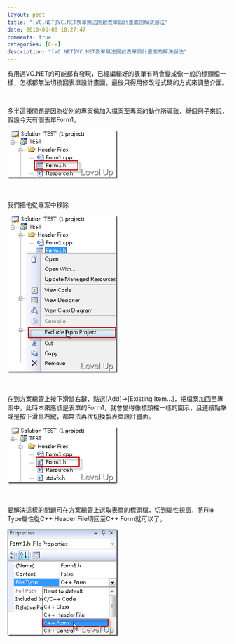 ```yaml
---
layout: post
title: "[VC.NET]VC.NET表單無法開啟表單設計畫面的解決辦法"
date: 2010-06-08 10:27:47
comments: true
categories: [C++]
description: "[VC.NET]VC.NET表單無法開啟表單設計畫面的解決辦法"
---
```

<p>
	有用過VC.NET的可能都有發現，已經編輯好的表單有時會變成像一般的標頭檔一樣，怎樣都無法切換回表單設計畫面，最後只得用修改程式碼的方式來調整介面。</p>
<p>
	 </p>
<p>
	多半這種問題是因為從別的專案做加入檔案至專案的動作所導致，舉個例子來說，假設今天有個表單Form1。</p>
<p>
	<img alt="image" border="0" height="112" src="\images\posts\15725\image_thumb_1.png" style="border-right-width: 0px; display: inline; border-top-width: 0px; border-bottom-width: 0px; border-left-width: 0px" title="image" width="252" /></p>
<p>
	 </p>
<p>
	我們把他從專案中移除</p>
<p>
	<img alt="image" border="0" height="360" src="\images\posts\15725\image_thumb_2.png" style="border-right-width: 0px; display: inline; border-top-width: 0px; border-bottom-width: 0px; border-left-width: 0px" title="image" width="252" /></p>
<p>
	 </p>
<p>
	在到方案總管上按下滑鼠右鍵，點選[Add]→[Existing Item…]，把檔案加回至專案中。此時本來應該是表單的Form1，就會變得像標頭檔一樣的圖示，且連續點擊或是按下滑鼠右鍵，都無法再次切換製表單設計畫面。</p>
<p>
	<img alt="image" border="0" height="131" src="\images\posts\15725\image_thumb_3.png" style="border-right-width: 0px; display: inline; border-top-width: 0px; border-bottom-width: 0px; border-left-width: 0px" title="image" width="252" /></p>
<p>
	 </p>
<p>
	要解決這樣的問題可在方案總管上選取表單的標頭檔，切到屬性視窗，將File Type屬性從C++ Header File切回至C++ Form就可以了。</p>
<p>
	<img alt="image" border="0" height="245" src="\images\posts\15725\image_thumb_4.png" style="border-right-width: 0px; display: inline; border-top-width: 0px; border-bottom-width: 0px; border-left-width: 0px" title="image" width="254" /></p>
